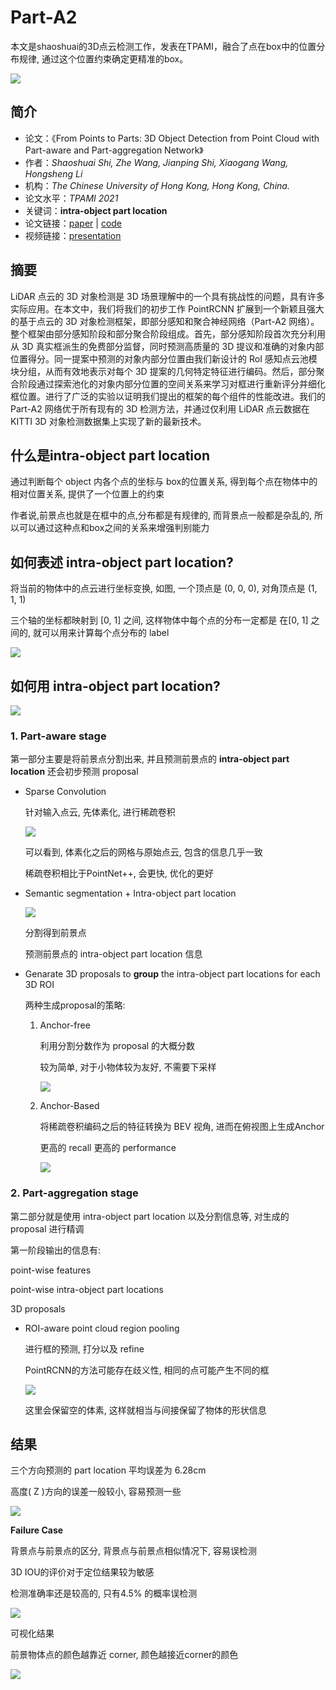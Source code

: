 # Part-A2


本文是shaoshuai的3D点云检测工作，发表在TPAMI，融合了点在box中的位置分布规律, 通过这个位置约束确定更精准的box。

<!--more-->

![](https://pictures-1309138036.cos.ap-nanjing.myqcloud.com/img/20220323145250.png)


## 简介

-   论文：《From Points to Parts: 3D Object Detection from Point Cloud with Part-aware and Part-aggregation Network》
-   作者：_Shaoshuai Shi, Zhe Wang, Jianping Shi, Xiaogang Wang, Hongsheng Li_
-   机构：_The Chinese University of Hong Kong, Hong Kong, China._
-   论文水平：_TPAMI 2021_
-   关键词：**intra-object part location**
-   论文链接：[paper](https://arxiv.org/pdf/1907.03670.pdf) | [code](https://github.com/open-mmlab/OpenPCDet)
-   视频链接：[presentation](https://www.bilibili.com/video/BV1E741177wr) 



## 摘要

LiDAR 点云的 3D 对象检测是 3D 场景理解中的一个具有挑战性的问题，具有许多实际应用。在本文中，我们将我们的初步工作 PointRCNN 扩展到一个新颖且强大的基于点云的 3D 对象检测框架，即部分感知和聚合神经网络（Part-A2 网络）。整个框架由部分感知阶段和部分聚合阶段组成。首先，部分感知阶段首次充分利用从 3D 真实框派生的免费部分监督，同时预测高质量的 3D 提议和准确的对象内部位置得分。同一提案中预测的对象内部分位置由我们新设计的 RoI 感知点云池模块分组，从而有效地表示对每个 3D 提案的几何特定特征进行编码。然后，部分聚合阶段通过探索池化的对象内部分位置的空间关系来学习对框进行重新评分并细化框位置。进行了广泛的实验以证明我们提出的框架的每个组件的性能改进。我们的 Part-A2 网络优于所有现有的 3D 检测方法，并通过仅利用 LiDAR 点云数据在 KITTI 3D 对象检测数据集上实现了新的最新技术。

## 什么是intra-object part location

通过判断每个 object 内各个点的坐标与 box的位置关系, 得到每个点在物体中的相对位置关系, 提供了一个位置上的约束

作者说,前景点也就是在框中的点,分布都是有规律的, 而背景点一般都是杂乱的, 所以可以通过这种点和box之间的关系来增强判别能力

## 如何表述 intra-object part location?

将当前的物体中的点云进行坐标变换, 如图, 一个顶点是 (0, 0, 0), 对角顶点是 (1, 1, 1)

三个轴的坐标都映射到 [0, 1] 之间, 这样物体中每个点的分布一定都是 在[0, 1] 之间的, 就可以用来计算每个点分布的 label

![](https://pictures-1309138036.cos.ap-nanjing.myqcloud.com/img/20220323145801.png)


## 如何用 intra-object part location?

![](https://pictures-1309138036.cos.ap-nanjing.myqcloud.com/img/20220323145825.png)


### 1. Part-aware stage

第一部分主要是将前景点分割出来, 并且预测前景点的 **intra-object part location** 还会初步预测 proposal

-   Sparse Convolution
    
    针对输入点云, 先体素化, 进行稀疏卷积
    
    ![](https://pictures-1309138036.cos.ap-nanjing.myqcloud.com/img/20220323145919.png)

    
    可以看到, 体素化之后的网格与原始点云, 包含的信息几乎一致
    
    稀疏卷积相比于PointNet++, 会更快, 优化的更好
    
-   Semantic segmentation + Intra-object part location
    
    ![](https://pictures-1309138036.cos.ap-nanjing.myqcloud.com/img/20220323145942.png)

    
    分割得到前景点
    
    预测前景点的 intra-object part location 信息
    
-   Genarate 3D proposals to **group** the intra-object part locations for each 3D ROI
    
    两种生成proposal的策略:
    
    1.  Anchor-free
        
        利用分割分数作为 proposal 的大概分数
        
        较为简单, 对于小物体较为友好, 不需要下采样
        
        ![](https://pictures-1309138036.cos.ap-nanjing.myqcloud.com/img/20220323150008.png)

        
    2.  Anchor-Based
        
        将稀疏卷积编码之后的特征转换为 BEV 视角, 进而在俯视图上生成Anchor
        
        更高的 recall 更高的 performance
        
        ![](https://pictures-1309138036.cos.ap-nanjing.myqcloud.com/img/20220323150208.png)



        

### 2. Part-aggregation stage

第二部分就是使用 intra-object part location 以及分割信息等, 对生成的 proposal 进行精调

第一阶段输出的信息有:

point-wise features

point-wise intra-object part locations

3D proposals

-   ROI-aware point cloud region pooling
    
    进行框的预测, 打分以及 refine
    
    PointRCNN的方法可能存在歧义性, 相同的点可能产生不同的框
    
    ![](https://pictures-1309138036.cos.ap-nanjing.myqcloud.com/img/20220323150407.png)
    
    这里会保留空的体素, 这样就相当与间接保留了物体的形状信息
    

## 结果

三个方向预测的 part location 平均误差为 6.28cm

高度( Z )方向的误差一般较小, 容易预测一些

![](https://pictures-1309138036.cos.ap-nanjing.myqcloud.com/img/20220323150328.png)


**Failure Case**

背景点与前景点的区分, 背景点与前景点相似情况下, 容易误检测

3D IOU的评价对于定位结果较为敏感

检测准确率还是较高的, 只有4.5% 的概率误检测

![](https://pictures-1309138036.cos.ap-nanjing.myqcloud.com/img/20220323150432.png)


可视化结果

前景物体点的颜色越靠近 corner, 颜色越接近corner的颜色

![](https://pictures-1309138036.cos.ap-nanjing.myqcloud.com/img/20220323150603.png)

